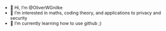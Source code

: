 - 👋 Hi, I’m @OliverWGnilke
- 👀 I’m interested in maths, coding theory, and applications to privacy and security
- 🌱 I’m currently learning how to use github ;)

<!---
OliverWGnilke/OliverWGnilke is a ✨ special ✨ repository because its `README.md` (this file) appears on your GitHub profile.
You can click the Preview link to take a look at your changes.
--->
